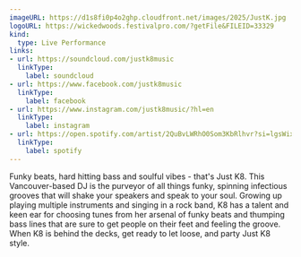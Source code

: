 ```yaml
---
imageURL: https://d1s8fi0p4o2ghp.cloudfront.net/images/2025/JustK.jpg
logoURL: https://wickedwoods.festivalpro.com/?getFile&FILEID=33329
kind:
  type: Live Performance
links:
- url: https://soundcloud.com/justk8music
  linkType:
    label: soundcloud
- url: https://www.facebook.com/justk8music
  linkType:
    label: facebook
- url: https://www.instagram.com/justk8music/?hl=en
  linkType:
    label: instagram
- url: https://open.spotify.com/artist/2QuBvLWRhO0Som3KbRlhvr?si=lgsWixI-RcyBqeJAx-9qjw
  linkType:
    label: spotify
---
```

Funky beats, hard hitting bass and soulful vibes - that's Just K8. This Vancouver-based DJ is the purveyor of all things funky, spinning infectious grooves that will shake your speakers and speak to your soul. Growing up playing multiple instruments and singing in a rock band, K8 has a talent and keen ear for choosing tunes from her arsenal of funky beats and thumping bass lines that are sure to get people on their feet and feeling the groove. When K8 is behind the decks, get ready to let loose, and party Just K8 style.
